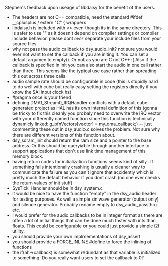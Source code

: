 
Stephen's feedback upon useage of libdaisy for the benefit of the users.

 - The headers are not C++ compatible, need the standard #ifdef __cplusplus / extern "C" { wrappers
 - libdaisy.h is included with <> even though its in the same directory. This is safer to use "" as it doesn't depend on compiler settings or compiler include behavior. please dont _ever_ separate your include files from your source files. 
 - why not pass the audio callback to dsy_audio_init? not sure you would ever not want to set the callback if you are initing it. You can set a default argumen to empty(). Or not as you are C not C++ :( Also if the callback is specified in init you can also start the audio in one call rather than three. This seems like the typical use case rather than spreading this out across three calls.
 - audio sample rate should be configurable in code (this is stupidly hard to do well with cube but really easy setting the registers directly if you know the SAI input clock hz)
 - #pragma once is your friend
 - defining DMA1_Stream0_IRQHandler conflicts with a default cube generated project as HAL has its own internal definition of this (gonna be tricky to fix this cleanly you probaly need to overwrite the IRQ vector  with your differently named function since this function is technically dynamicly linked: g_pfnVectors[vector] = my_dma_callback;) -- just commenting these out in dsy_audio.c solves the problem. Not sure why there are different versions of this function about.
 - dsy_sdram_init should return the ram size and a pointer to the base address. Or this should be queryiable through another interface to support applications that don't use link time management of this memory block.
 - having return codes for initialization functions seems kind of silly.. If something fails intentionally crashing is usually a cleaner way to communicate the failure as you can't ignore that accidently which is pretty much the default behavior if you dont crash (no one ever checks the return values of init stuff)
 - SysTick_Handler should be in dsy_system.c
 - it would be nice to have the function "empty" in the dsy_audio header for testing purposes. As well a simple sin wave generator (output only) and silence generator. Probably rename empty to dsy_audio_passthru etc.
 - I would prefer for the audio callbacks to be in integer format as there are often a lot of initial things that can be done much faster with ints than floats. This could be configurable or you could just provide a simple i2f utility.
 - you should provide your own implmementations of dsy_assert 
 - you should provide a FORCE_INLINE #define to force the inlining of functions
 - the if(ah->callback) is somewhat redundant as that variable is initialized to something. Do you really want users to set the callback to 0? 
 
 
